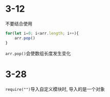 # 3-12

不要结合使用
```js
for(let i=0; i<arr.length; i++){
    arr.pop()
}
```

`arr.pop()`会使数组长度发生变化

# 3-28

`require("")`导入自定义模块时, 导入的是一个对象